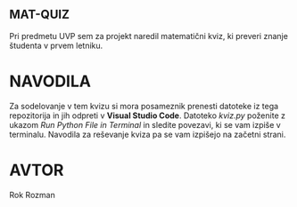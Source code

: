 ## MAT-QUIZ
Pri predmetu UVP sem za projekt naredil matematični kviz, ki preveri znanje študenta v prvem letniku.

# NAVODILA
Za sodelovanje v tem kvizu si mora posameznik prenesti datoteke iz tega repozitorija in jih odpreti v **Visual Studio Code**. Datoteko *kviz.py* poženite z ukazom *Run Python File in Terminal* in sledite povezavi, ki se vam izpiše v terminalu. Navodila za reševanje kviza pa se vam izpišejo na začetni strani.

# AVTOR
Rok Rozman


